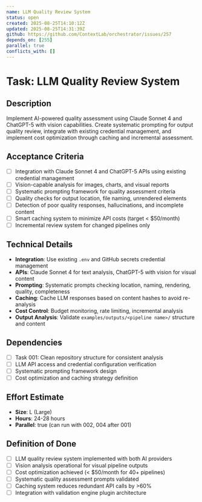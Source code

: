 ```yaml
---
name: LLM Quality Review System
status: open
created: 2025-08-25T14:10:12Z
updated: 2025-08-25T14:31:39Z
github: https://github.com/ContextLab/orchestrator/issues/257
depends_on: [255]
parallel: true
conflicts_with: []
---
```


# Task: LLM Quality Review System

## Description
Implement AI-powered quality assessment using Claude Sonnet 4 and ChatGPT-5 with vision capabilities. Create systematic prompting for output quality review, integrate with existing credential management, and implement cost optimization through caching and incremental assessment.

## Acceptance Criteria
- [ ] Integration with Claude Sonnet 4 and ChatGPT-5 APIs using existing credential management
- [ ] Vision-capable analysis for images, charts, and visual reports
- [ ] Systematic prompting framework for quality assessment criteria
- [ ] Quality checks for output location, file naming, unrendered elements
- [ ] Detection of poor quality responses, hallucinations, and incomplete content
- [ ] Smart caching system to minimize API costs (target < $50/month)
- [ ] Incremental review system for changed pipelines only

## Technical Details
- **Integration**: Use existing `.env` and GitHub secrets credential management
- **APIs**: Claude Sonnet 4 for text analysis, ChatGPT-5 with vision for visual content
- **Prompting**: Systematic prompts checking location, naming, rendering, quality, completeness
- **Caching**: Cache LLM responses based on content hashes to avoid re-analysis
- **Cost Control**: Budget monitoring, rate limiting, incremental analysis
- **Output Analysis**: Validate `examples/outputs/<pipeline name>/` structure and content

## Dependencies
- [ ] Task 001: Clean repository structure for consistent analysis
- [ ] LLM API access and credential configuration verification
- [ ] Systematic prompting framework design
- [ ] Cost optimization and caching strategy definition

## Effort Estimate
- **Size**: L (Large)  
- **Hours**: 24-28 hours
- **Parallel**: true (can run with 002, 004 after 001)

## Definition of Done
- [ ] LLM quality review system implemented with both AI providers
- [ ] Vision analysis operational for visual pipeline outputs
- [ ] Cost optimization achieved (< $50/month for 40+ pipelines)
- [ ] Systematic quality assessment prompts validated
- [ ] Caching system reduces redundant API calls by >60%
- [ ] Integration with validation engine plugin architecture
